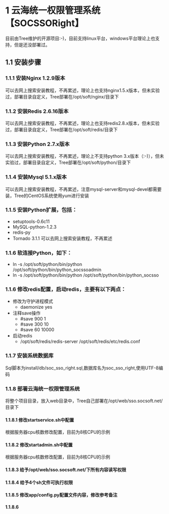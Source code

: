 # 1 云海统一权限管理系统【SOCSSORight】
目前由Tree维护的开源项目:-)，目前支持linux平台，windows平台理论上也支持，但是还没部署过。

## 1.1 安装步骤

### 1.1.1 安装Nginx 1.2.9版本
可以去网上搜索安装教程，不再累述，理论上也支持nginx1.5.x版本，但未实验过，部署目录自定义，Tree部署在/opt/soft/nginx/目录下

### 1.1.2 安装Redis 2.6.16版本
可以去网上搜索安装教程，不再累述，理论上也支持redis2.8.x版本，但未实验过，部署目录自定义，Tree部署在/opt/soft/redis/目录下

### 1.1.3 安装Python 2.7.x版本
可以去网上搜索安装教程，不再累述，理论上不支持python 3.x版本（:-)），但未实验过，部署目录自定义，Tree部署在/opt/soft/python/目录下

### 1.1.4 安装Mysql 5.1.x版本
可以去网上搜索安装教程，不再累述，注意mysql-server和mysql-devel都需要装，Tree的CentOS系统使用yum进行安装

### 1.1.5 安装Python扩展，包括：
 - setuptools-0.6c11
 - MySQL-python-1.2.3
 - redis-py
 - Tornado 3.1.1
可以去网上搜索安装教程，不再累述

### 1.1.6 软连接Python，如下：
 - ln -s /opt/soft/python/bin/python /opt/soft/python/bin/python_socssoadmin
 - ln -s /opt/soft/python/bin/python /opt/soft/python/bin/python_socsso

### 1.1.6 修改redis配置，启动redis，主要有以下两点：
 - 修改为守护进程模式
     - daemonize yes   
 - 注释save操作
     - #save 900 1
     - #save 300 10
     - #save 60 10000
 - 启动redis     
     - /opt/soft/redis/redis-server /opt/soft/redis/etc/redis.conf


### 1.1.7 安装系统数据库
Sql脚本为install/db/soc_sso_right.sql,数据库名为soc_sso_right,使用UTF-8编码

### 1.1.8 部署云海统一权限管理系统
将整个项目目录，放入web目录中，Tree自己部署在/opt/web/sso.socsoft.net/目录下

#### 1.1.8.1 修改startservice.sh中配置
根据服务器cpu核数修改配置，目前为8核CPU的示例

#### 1.1.8.2 修改startadmin.sh中配置
根据服务器cpu核数修改配置，目前为8核CPU的示例

#### 1.1.8.3 给予/opt/web/sso.socsoft.net/下所有内容读写权限

#### 1.1.8.4 给予4个sh文件可执行权限

#### 1.1.8.5 修改app/config.py配置文件内容，修改参考备注

#### 1.1.8.6 